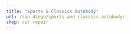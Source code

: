 ```yaml
---
title: "Sports & Classics Autobody"
url: /san-diego/sports-and-classics-autobody/
shop: car repair
---
```

